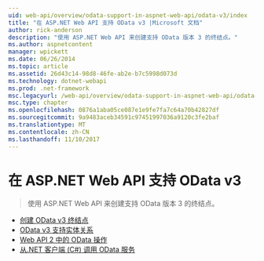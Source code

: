 ```yaml
---
uid: web-api/overview/odata-support-in-aspnet-web-api/odata-v3/index
title: "在 ASP.NET Web API 支持 OData v3 |Microsoft 文档"
author: rick-anderson
description: "使用 ASP.NET Web API 来创建支持 OData 版本 3 的终结点。"
ms.author: aspnetcontent
manager: wpickett
ms.date: 06/26/2014
ms.topic: article
ms.assetid: 26d43c14-98d8-46fe-ab2e-b7c5998d073d
ms.technology: dotnet-webapi
ms.prod: .net-framework
msc.legacyurl: /web-api/overview/odata-support-in-aspnet-web-api/odata-v3
msc.type: chapter
ms.openlocfilehash: 0876a1aba05ce087e1e9fe7fa7c64a70b42827df
ms.sourcegitcommit: 9a9483aceb34591c97451997036a9120c3fe2baf
ms.translationtype: MT
ms.contentlocale: zh-CN
ms.lasthandoff: 11/10/2017
---
```

<a name="supporting-odata-v3-in-aspnet-web-api"></a>在 ASP.NET Web API 支持 OData v3
====================
> 使用 ASP.NET Web API 来创建支持 OData 版本 3 的终结点。


- [创建 OData v3 终结点](creating-an-odata-endpoint.md)
- [OData v3 支持实体关系](working-with-entity-relations.md)
- [Web API 2 中的 OData 操作](odata-actions.md)
- [从.NET 客户端 (C#) 调用 OData 服务](calling-an-odata-service-from-a-net-client.md)
